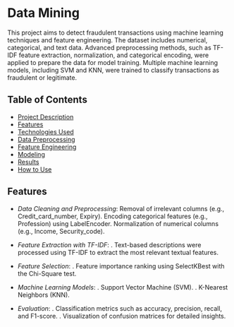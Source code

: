 # Data Mining 

This project aims to detect fraudulent transactions using machine learning techniques and feature engineering. The dataset includes numerical, categorical, and text data. Advanced preprocessing methods, such as TF-IDF feature extraction, normalization, and categorical encoding, were applied to prepare the data for model training. Multiple machine learning models, including SVM and KNN, were trained to classify transactions as fraudulent or legitimate.

## Table of Contents
- [Project Description](#project-description)
- [Features](#features)
- [Technologies Used](#technologies-used)
- [Data Preprocessing](#data-preprocessing)
- [Feature Engineering](#feature-engineering)
- [Modeling](#modeling)
- [Results](#results)
- [How to Use](#how-to-use)

## Features
 - *Data Cleaning and Preprocessing*:
    Removal of irrelevant columns (e.g., Credit_card_number, Expiry).
    Encoding categorical features (e.g., Profession) using LabelEncoder.
    Normalization of numerical columns (e.g., Income, Security_code).

- *Feature Extraction with TF-IDF*:
    . Text-based descriptions were processed using TF-IDF to extract the most relevant textual features.
  
- *Feature Selection*:
    . Feature importance ranking using SelectKBest with the Chi-Square test.
  
- *Machine Learning Models*:
    . Support Vector Machine (SVM).
    . K-Nearest Neighbors (KNN).
  
- *Evaluation*:
    . Classification metrics such as accuracy, precision, recall, and F1-score.
    . Visualization of confusion matrices for detailed insights.

